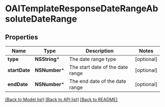 # OAITemplateResponseDateRangeAbsoluteDateRange

## Properties
Name | Type | Description | Notes
------------ | ------------- | ------------- | -------------
**type** | **NSString*** | The date range type | [optional] 
**startDate** | **NSNumber*** | The start date of the date range | [optional] 
**endDate** | **NSNumber*** | The end date of the date range | [optional] 

[[Back to Model list]](../README.md#documentation-for-models) [[Back to API list]](../README.md#documentation-for-api-endpoints) [[Back to README]](../README.md)


